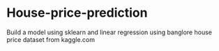 # House-price-prediction
Build a model using sklearn and linear regression using banglore house price dataset from kaggle.com
